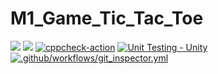 # M1_Game_Tic_Tac_Toe
![](https://api.codiga.io/project/29925/score/svg)
![](https://api.codiga.io/project/29925/status/svg)
[![cppcheck-action](https://github.com/vai312/M1_Game_Tic_Tac_Toe/actions/workflows/cppcheck.yml/badge.svg)](https://github.com/vai312/M1_Game_Tic_Tac_Toe/actions/workflows/cppcheck.yml)
[![Unit Testing - Unity](https://github.com/vai312/M1_Game_Tic_Tac_Toe/actions/workflows/unity.yml/badge.svg)](https://github.com/vai312/M1_Game_Tic_Tac_Toe/actions/workflows/unity.yml)
[![.github/workflows/git_inspector.yml](https://github.com/vai312/M1_Game_Tic_Tac_Toe/actions/workflows/git_inspector.yml/badge.svg)](https://github.com/vai312/M1_Game_Tic_Tac_Toe/actions/workflows/git_inspector.yml)
